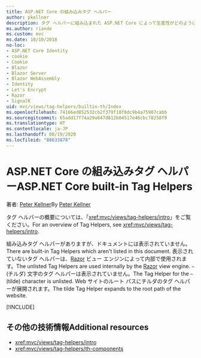 ```yaml
---
title: ASP.NET Core の組み込みタグ ヘルパー
author: pkellner
description: タグ ヘルパーに組み込まれた ASP.NET Core によって生産性がどのように向上するかをご確認ください。
ms.author: riande
ms.custom: mvc
ms.date: 10/10/2018
no-loc:
- ASP.NET Core Identity
- cookie
- Cookie
- Blazor
- Blazor Server
- Blazor WebAssembly
- Identity
- Let's Encrypt
- Razor
- SignalR
uid: mvc/views/tag-helpers/builtin-th/Index
ms.openlocfilehash: 74166ed852532cb2f379f18f8dc9b4a75907cabb
ms.sourcegitcommit: 65add17f74a29a647d812b04517e46cbc78258f9
ms.translationtype: HT
ms.contentlocale: ja-JP
ms.lasthandoff: 08/19/2020
ms.locfileid: "88633878"
---
```

# <a name="aspnet-core-built-in-tag-helpers"></a><span data-ttu-id="c3e5c-103">ASP.NET Core の組み込みタグ ヘルパー</span><span class="sxs-lookup"><span data-stu-id="c3e5c-103">ASP.NET Core built-in Tag Helpers</span></span>

<span data-ttu-id="c3e5c-104">著者: [Peter Kellner](https://peterkellner.net)</span><span class="sxs-lookup"><span data-stu-id="c3e5c-104">By [Peter Kellner](https://peterkellner.net)</span></span>

<span data-ttu-id="c3e5c-105">タグ ヘルパーの概要については、「<xref:mvc/views/tag-helpers/intro>」をご覧ください。</span><span class="sxs-lookup"><span data-stu-id="c3e5c-105">For an overview of Tag Helpers, see <xref:mvc/views/tag-helpers/intro>.</span></span>

<span data-ttu-id="c3e5c-106">組み込みタグ ヘルパーがありますが、ドキュメントには表示されていません。</span><span class="sxs-lookup"><span data-stu-id="c3e5c-106">There are built-in Tag Helpers which aren't listed in this document.</span></span> <span data-ttu-id="c3e5c-107">表示されていないタグ ヘルパーは、[Razor](xref:mvc/views/razor) ビュー エンジンによって内部で使用されます。</span><span class="sxs-lookup"><span data-stu-id="c3e5c-107">The unlisted Tag Helpers are used internally by the [Razor](xref:mvc/views/razor) view engine.</span></span> <span data-ttu-id="c3e5c-108">`~` (チルダ) 文字のタグ ヘルパーは表示されていません。</span><span class="sxs-lookup"><span data-stu-id="c3e5c-108">The Tag Helper for the `~` (tilde) character is unlisted.</span></span> <span data-ttu-id="c3e5c-109">Web サイトのルート パスにチルダのタグ ヘルパーが展開されます。</span><span class="sxs-lookup"><span data-stu-id="c3e5c-109">The tilde Tag Helper expands to the root path of the website.</span></span>

[!INCLUDE[](~/includes/built-in-TH.md)]

## <a name="additional-resources"></a><span data-ttu-id="c3e5c-110">その他の技術情報</span><span class="sxs-lookup"><span data-stu-id="c3e5c-110">Additional resources</span></span>

* <xref:mvc/views/tag-helpers/intro>
* <xref:mvc/views/tag-helpers/th-components>
